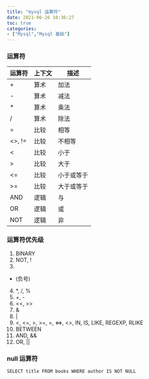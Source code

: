 ```yaml
---
title: "mysql 运算符"
date: 2021-06-26 10:36:27
toc: true
categories:
- ["Mysql","Mysql 基础"]
---
```


### 运算符
| 运算符 | 上下文 | 描述 |
| --- | --- | --- |
| + | 算术 | 加法 |
| - | 算术 | 减法 |
| * | 算术 | 乘法 |
| / | 算术 | 除法 |
| = | 比较 | 相等 |
| <>, != | 比较 | 不相等 |
| < | 比较 | 小于 |
| > | 比较 | 大于 |
| <= | 比较 | 小于或等于 |
| >= | 比较 | 大于或等于 |
| AND | 逻辑 | 与 |
| OR | 逻辑 | 或 |
| NOT | 逻辑 | 非 |




### 运算符优先级

1. BINARY
2. NOT, !
3. 

   - (负号)
4. *, /, %
5. +, -
6. <<, >>
7. &
8. |
9. <, <=, >, >=, =, <=>, <>, IN, IS, LIKE, REGEXP, RLIKE
10. BETWEEN
11. AND, &&
12. OR, ||


### null 运算符

```
SELECT title FROM books WHERE author IS NOT NULL
```


